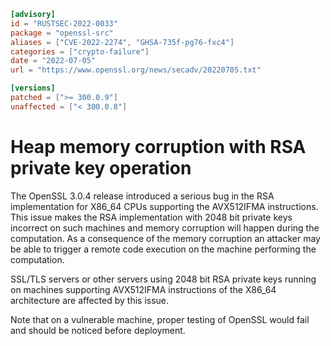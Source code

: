 ```toml
[advisory]
id = "RUSTSEC-2022-0033"
package = "openssl-src"
aliases = ["CVE-2022-2274", "GHSA-735f-pg76-fxc4"]
categories = ["crypto-failure"]
date = "2022-07-05"
url = "https://www.openssl.org/news/secadv/20220705.txt"

[versions]
patched = [">= 300.0.9"]
unaffected = ["< 300.0.8"]
```

# Heap memory corruption with RSA private key operation

The OpenSSL 3.0.4 release introduced a serious bug in the RSA
implementation for X86_64 CPUs supporting the AVX512IFMA instructions.
This issue makes the RSA implementation with 2048 bit private keys
incorrect on such machines and memory corruption will happen during
the computation. As a consequence of the memory corruption an attacker
may be able to trigger a remote code execution on the machine performing
the computation.

SSL/TLS servers or other servers using 2048 bit RSA private keys running
on machines supporting AVX512IFMA instructions of the X86_64 architecture
are affected by this issue.

Note that on a vulnerable machine, proper testing of OpenSSL would fail and
should be noticed before deployment.

